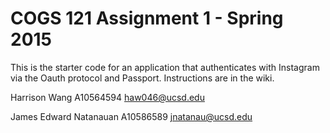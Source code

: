 COGS 121 Assignment 1 - Spring 2015
===========

This is the starter code for an application that authenticates with Instagram via the Oauth protocol and Passport.
Instructions are in the wiki.


Harrison Wang  A10564594  haw046@ucsd.edu

James Edward Natanauan  A10586589  jnatanau@ucsd.edu
